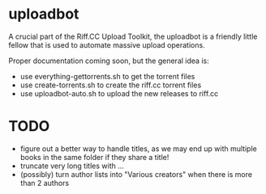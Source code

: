 # uploadbot
A crucial part of the Riff.CC Upload Toolkit, the uploadbot is a friendly little fellow that is used to automate massive upload operations.

Proper documentation coming soon, but the general idea is:

* use everything-gettorrents.sh to get the torrent files
* use create-torrents.sh to create the riff.cc torrent files
* use uploadbot-auto.sh to upload the new releases to riff.cc

# TODO
* figure out a better way to handle titles, as we may end up with multiple books in the same folder if they share a title!
* truncate very long titles with ...
* (possibly) turn author lists into "Various creators" when there is more than 2 authors
